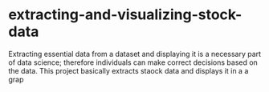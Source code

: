 # extracting-and-visualizing-stock-data
Extracting essential data from a dataset and displaying it is a necessary part of data science; therefore individuals can make correct decisions based on the data. This project basically extracts staock data and displays it in a a grap
